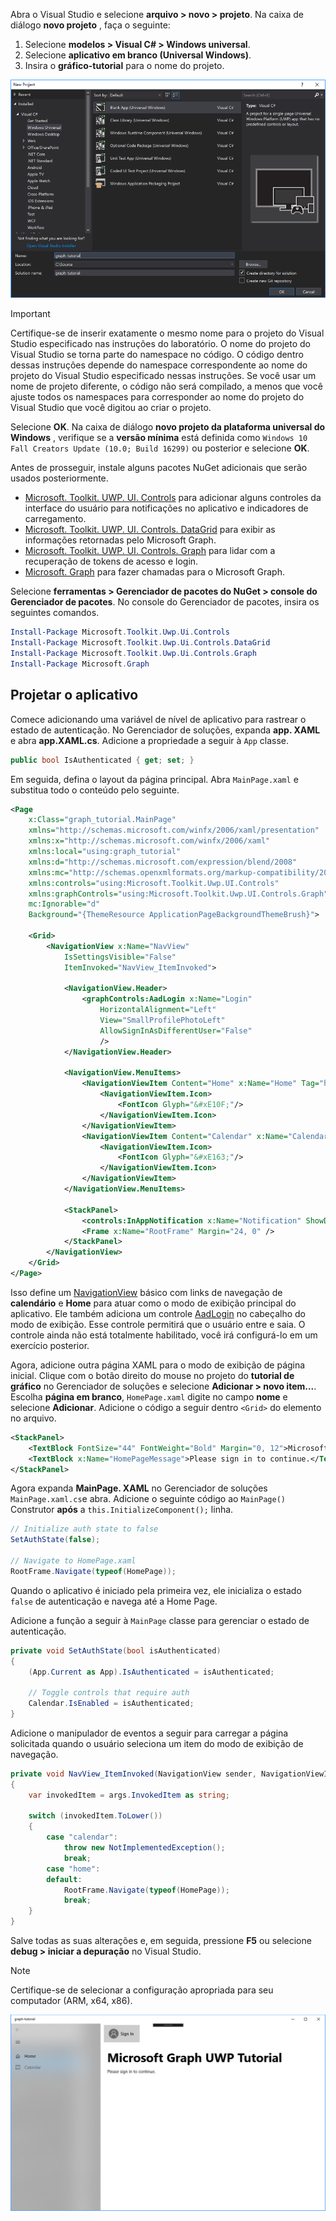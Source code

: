 <!-- markdownlint-disable MD002 MD041 -->

Abra o Visual Studio e selecione **arquivo > novo > projeto**. Na caixa de diálogo **novo projeto** , faça o seguinte:

1. Selecione **modelos > Visual C# > Windows universal**.
1. Selecione **aplicativo em branco (Universal Windows)**.
1. Insira o **gráfico-tutorial** para o nome do projeto.

![Visual Studio 2017 criar nova caixa de diálogo de projeto](./images/vs-newproj-01.png)

> [!IMPORTANT]
> Certifique-se de inserir exatamente o mesmo nome para o projeto do Visual Studio especificado nas instruções do laboratório. O nome do projeto do Visual Studio se torna parte do namespace no código. O código dentro dessas instruções depende do namespace correspondente ao nome do projeto do Visual Studio especificado nessas instruções. Se você usar um nome de projeto diferente, o código não será compilado, a menos que você ajuste todos os namespaces para corresponder ao nome do projeto do Visual Studio que você digitou ao criar o projeto.

Selecione **OK**. Na caixa de diálogo **novo projeto da plataforma universal do Windows** , verifique se a **versão mínima** está definida como `Windows 10 Fall Creators Update (10.0; Build 16299)` ou posterior e selecione **OK**.

Antes de prosseguir, instale alguns pacotes NuGet adicionais que serão usados posteriormente.

- [Microsoft. Toolkit. UWP. UI. Controls](https://www.nuget.org/packages/Microsoft.Toolkit.Uwp.Ui.Controls/) para adicionar alguns controles da interface do usuário para notificações no aplicativo e indicadores de carregamento.
- [Microsoft. Toolkit. UWP. UI. Controls. DataGrid](https://www.nuget.org/packages/Microsoft.Toolkit.Uwp.Ui.Controls.DataGrid/) para exibir as informações retornadas pelo Microsoft Graph.
- [Microsoft. Toolkit. UWP. UI. Controls. Graph](https://www.nuget.org/packages/Microsoft.Toolkit.Uwp.Ui.Controls.Graph/) para lidar com a recuperação de tokens de acesso e login.
- [Microsoft. Graph](https://www.nuget.org/packages/Microsoft.Graph/) para fazer chamadas para o Microsoft Graph.

Selecione **ferramentas > Gerenciador de pacotes do NuGet > console do Gerenciador de pacotes**. No console do Gerenciador de pacotes, insira os seguintes comandos.

```Powershell
Install-Package Microsoft.Toolkit.Uwp.Ui.Controls
Install-Package Microsoft.Toolkit.Uwp.Ui.Controls.DataGrid
Install-Package Microsoft.Toolkit.Uwp.Ui.Controls.Graph
Install-Package Microsoft.Graph
```

## <a name="design-the-app"></a>Projetar o aplicativo

Comece adicionando uma variável de nível de aplicativo para rastrear o estado de autenticação. No Gerenciador de soluções, expanda **app. XAML** e abra **app.XAML.cs**. Adicione a propriedade a seguir à `App` classe.

```cs
public bool IsAuthenticated { get; set; }
```

Em seguida, defina o layout da página principal. Abra `MainPage.xaml` e substitua todo o conteúdo pelo seguinte.

```xml
<Page
    x:Class="graph_tutorial.MainPage"
    xmlns="http://schemas.microsoft.com/winfx/2006/xaml/presentation"
    xmlns:x="http://schemas.microsoft.com/winfx/2006/xaml"
    xmlns:local="using:graph_tutorial"
    xmlns:d="http://schemas.microsoft.com/expression/blend/2008"
    xmlns:mc="http://schemas.openxmlformats.org/markup-compatibility/2006"
    xmlns:controls="using:Microsoft.Toolkit.Uwp.UI.Controls"
    xmlns:graphControls="using:Microsoft.Toolkit.Uwp.UI.Controls.Graph"
    mc:Ignorable="d"
    Background="{ThemeResource ApplicationPageBackgroundThemeBrush}">

    <Grid>
        <NavigationView x:Name="NavView"
            IsSettingsVisible="False"
            ItemInvoked="NavView_ItemInvoked">

            <NavigationView.Header>
                <graphControls:AadLogin x:Name="Login"
                    HorizontalAlignment="Left"
                    View="SmallProfilePhotoLeft"
                    AllowSignInAsDifferentUser="False"
                    />
            </NavigationView.Header>

            <NavigationView.MenuItems>
                <NavigationViewItem Content="Home" x:Name="Home" Tag="home">
                    <NavigationViewItem.Icon>
                        <FontIcon Glyph="&#xE10F;"/>
                    </NavigationViewItem.Icon>
                </NavigationViewItem>
                <NavigationViewItem Content="Calendar" x:Name="Calendar" Tag="calendar">
                    <NavigationViewItem.Icon>
                        <FontIcon Glyph="&#xE163;"/>
                    </NavigationViewItem.Icon>
                </NavigationViewItem>
            </NavigationView.MenuItems>

            <StackPanel>
                <controls:InAppNotification x:Name="Notification" ShowDismissButton="true" />
                <Frame x:Name="RootFrame" Margin="24, 0" />
            </StackPanel>
        </NavigationView>
    </Grid>
</Page>
```

Isso define um [NavigationView](https://docs.microsoft.com/uwp/api/windows.ui.xaml.controls.navigationview) básico com links de navegação de **calendário** e **Home** para atuar como o modo de exibição principal do aplicativo. Ele também adiciona um controle [AadLogin](https://docs.microsoft.com/dotnet/api/microsoft.toolkit.uwp.ui.controls.graph.aadlogin?view=win-comm-toolkit-dotnet-stable) no cabeçalho do modo de exibição. Esse controle permitirá que o usuário entre e saia. O controle ainda não está totalmente habilitado, você irá configurá-lo em um exercício posterior.

Agora, adicione outra página XAML para o modo de exibição de página inicial. Clique com o botão direito do mouse no projeto do **tutorial de gráfico** no Gerenciador de soluções e selecione **Adicionar > novo item...**. Escolha **página em branco**, `HomePage.xaml` digite no campo **nome** e selecione **Adicionar**. Adicione o código a seguir dentro `<Grid>` do elemento no arquivo.

```xml
<StackPanel>
    <TextBlock FontSize="44" FontWeight="Bold" Margin="0, 12">Microsoft Graph UWP Tutorial</TextBlock>
    <TextBlock x:Name="HomePageMessage">Please sign in to continue.</TextBlock>
</StackPanel>
```

Agora expanda **MainPage. XAML** no Gerenciador de soluções `MainPage.xaml.cs`e abra. Adicione o seguinte código ao `MainPage()` Construtor **após** a `this.InitializeComponent();` linha.

```cs
// Initialize auth state to false
SetAuthState(false);

// Navigate to HomePage.xaml
RootFrame.Navigate(typeof(HomePage));
```

Quando o aplicativo é iniciado pela primeira vez, ele inicializa o estado `false` de autenticação e navega até a Home Page.

Adicione a função a seguir à `MainPage` classe para gerenciar o estado de autenticação.

```cs
private void SetAuthState(bool isAuthenticated)
{
    (App.Current as App).IsAuthenticated = isAuthenticated;

    // Toggle controls that require auth
    Calendar.IsEnabled = isAuthenticated;
}
```

Adicione o manipulador de eventos a seguir para carregar a página solicitada quando o usuário seleciona um item do modo de exibição de navegação.

```cs
private void NavView_ItemInvoked(NavigationView sender, NavigationViewItemInvokedEventArgs args)
{
    var invokedItem = args.InvokedItem as string;

    switch (invokedItem.ToLower())
    {
        case "calendar":
            throw new NotImplementedException();
            break;
        case "home":
        default:
            RootFrame.Navigate(typeof(HomePage));
            break;
    }
}
```

Salve todas as suas alterações e, em seguida, pressione **F5** ou selecione **debug > iniciar a depuração** no Visual Studio.

> [!NOTE]
> Certifique-se de selecionar a configuração apropriada para seu computador (ARM, x64, x86).

![Captura de tela da home page](./images/create-app-01.png)
